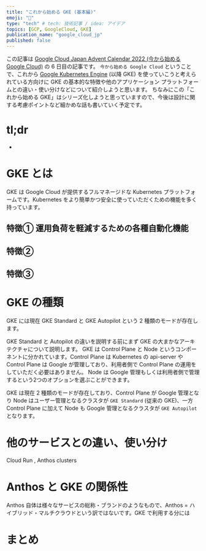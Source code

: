```yaml
---
title: "これから始める GKE (基本編)"
emoji: "🦄"
type: "tech" # tech: 技術記事 / idea: アイデア
topics: [GCP, GoogleCloud, GKE]
publication_name: "google_cloud_jp"
published: false
---
```

この記事は [Google Cloud Japan Advent Calendar 2022 (今から始める Google Cloud)](https://zenn.dev/google_cloud_jp/articles/12bd83cd5b3370#%E4%BB%8A%E3%81%8B%E3%82%89%E5%A7%8B%E3%82%81%E3%82%8B-google-cloud) の 6 日目の記事です。
`今から始める Google Cloud` ということで、これから [Google Kubernetes Engine](https://cloud.google.com/kubernetes-engine) (以降 GKE) を使っていこうと考えられている方向けに GKE の基本的な特徴や他のアプリケーション プラットフォームとの違い・使い分けなどについて紹介しようと思います。
ちなみにこの「これから始める GKE」はシリーズ化しようと思っていますので、今後は設計に関する考慮ポイントなど細かめな話も書いていく予定です。

# tl;dr
* 

# GKE とは
GKE は Google Cloud が提供するフルマネージドな Kubernetes プラットフォームです。Kubernetes をより簡単かつ安全に使っていただくための機能を多く持っています。

## 特徴① 運用負荷を軽減するための各種自動化機能

## 特徴② 

## 特徴③ 

# GKE の種類
GKE には現在 GKE Standard と GKE Autopilot という 2 種類のモードが存在します。

GKE Standard と Autopilot の違いを説明する前にまず GKE の大まかなアーキテクチャについて説明します。 
GKE は Control Plane と Node というコンポーネントに分かれています。Control Plane は Kubernetes の api-server や 
Control Plane は Google が管理しており、利用者側で Control Plane の運用をしていただく必要はありません。
Node は Google 管理もしくは利用者側で管理するという2つのオプションを選ぶことができます。

GKE は現在 2 種類のモードが存在しており、Control Plane が Google 管理となり Node はユーザー管理となるクラスタが `GKE Standard` (従来の GKE)、一方 Control Plane に加えて Node も Google 管理となるクラスタが `GKE Autopilot` となります。

# 他のサービスとの違い、使い分け
Cloud Run , Anthos clusters

# Anthos と GKE の関係性

Anthos 自体は様々なサービスの総称・ブランドのようなもので、Anthos = ハイブリッド・マルチクラウドという訳ではないです。GKE で利用する分には

# まとめ